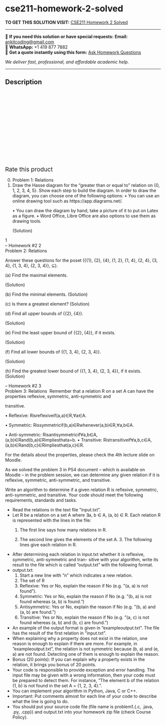 # cse211-homework-2-solved
**TO GET THIS SOLUTION VISIT:** [CSE211 Homework 2 Solved](https://www.ankitcodinghub.com/product/cse211-homework-2-solved-3/)


---

📩 **If you need this solution or have special requests:** **Email:** ankitcoding@gmail.com  
📱 **WhatsApp:** +1 419 877 7882  
📄 **Get a quote instantly using this form:** [Ask Homework Questions](https://www.ankitcodinghub.com/services/ask-homework-questions/)

*We deliver fast, professional, and affordable academic help.*

---

<h2>Description</h2>



<div class="kk-star-ratings kksr-auto kksr-align-center kksr-valign-top" data-payload="{&quot;align&quot;:&quot;center&quot;,&quot;id&quot;:&quot;93954&quot;,&quot;slug&quot;:&quot;default&quot;,&quot;valign&quot;:&quot;top&quot;,&quot;ignore&quot;:&quot;&quot;,&quot;reference&quot;:&quot;auto&quot;,&quot;class&quot;:&quot;&quot;,&quot;count&quot;:&quot;0&quot;,&quot;legendonly&quot;:&quot;&quot;,&quot;readonly&quot;:&quot;&quot;,&quot;score&quot;:&quot;0&quot;,&quot;starsonly&quot;:&quot;&quot;,&quot;best&quot;:&quot;5&quot;,&quot;gap&quot;:&quot;4&quot;,&quot;greet&quot;:&quot;Rate this product&quot;,&quot;legend&quot;:&quot;0\/5 - (0 votes)&quot;,&quot;size&quot;:&quot;24&quot;,&quot;title&quot;:&quot;CSE211 Homework 2 Solved&quot;,&quot;width&quot;:&quot;0&quot;,&quot;_legend&quot;:&quot;{score}\/{best} - ({count} {votes})&quot;,&quot;font_factor&quot;:&quot;1.25&quot;}">

<div class="kksr-stars">

<div class="kksr-stars-inactive">
            <div class="kksr-star" data-star="1" style="padding-right: 4px">


<div class="kksr-icon" style="width: 24px; height: 24px;"></div>
        </div>
            <div class="kksr-star" data-star="2" style="padding-right: 4px">


<div class="kksr-icon" style="width: 24px; height: 24px;"></div>
        </div>
            <div class="kksr-star" data-star="3" style="padding-right: 4px">


<div class="kksr-icon" style="width: 24px; height: 24px;"></div>
        </div>
            <div class="kksr-star" data-star="4" style="padding-right: 4px">


<div class="kksr-icon" style="width: 24px; height: 24px;"></div>
        </div>
            <div class="kksr-star" data-star="5" style="padding-right: 4px">


<div class="kksr-icon" style="width: 24px; height: 24px;"></div>
        </div>
    </div>

<div class="kksr-stars-active" style="width: 0px;">
            <div class="kksr-star" style="padding-right: 4px">


<div class="kksr-icon" style="width: 24px; height: 24px;"></div>
        </div>
            <div class="kksr-star" style="padding-right: 4px">


<div class="kksr-icon" style="width: 24px; height: 24px;"></div>
        </div>
            <div class="kksr-star" style="padding-right: 4px">


<div class="kksr-icon" style="width: 24px; height: 24px;"></div>
        </div>
            <div class="kksr-star" style="padding-right: 4px">


<div class="kksr-icon" style="width: 24px; height: 24px;"></div>
        </div>
            <div class="kksr-star" style="padding-right: 4px">


<div class="kksr-icon" style="width: 24px; height: 24px;"></div>
        </div>
    </div>
</div>


<div class="kksr-legend" style="font-size: 19.2px;">
            <span class="kksr-muted">Rate this product</span>
    </div>
    </div>
<div class="page" title="Page 1">
<div class="layoutArea">
<div class="column">
<ol start="0">
<li>Problem 1: Relations</li>
<li>Draw the Hasse diagram for the “greater than or equal to” relation on {0, 1, 2, 3, 4, 5}. Show each step
to build the diagram. In order to draw the diagram, you can choose one of the following options: • You can use an online drawing tool such as https://app.diagrams.net/.

• You can draw the diagram by hand, take a picture of it to put on Latex as a figure. • Word Office, Libre Office are also options to use them as drawing tools.

(Solution)
</li>
</ol>
</div>
</div>
<div class="layoutArea">
<div class="column">
1

</div>
</div>
</div>
<div class="page" title="Page 2">
<div class="layoutArea">
<div class="column">
– Homework #2 2

</div>
</div>
<div class="layoutArea">
<div class="column">
Problem 2: Relations

Answer these questions for the poset ({{1}, {2}, {4}, {1, 2}, {1, 4}, {2, 4}, {3, 4}, {1, 3, 4}, {2, 3, 4}}, ⊆).

(a) Find the maximal elements.

(Solution)

(b) Find the minimal elements. (Solution)

(c) Is there a greatest element? (Solution)

(d) Find all upper bounds of {{2}, {4}}.

(Solution)

(e) Find the least upper bound of {{2}, {4}}, if it exists.

(Solution)

(f) Find all lower bounds of {{1, 3, 4}, {2, 3, 4}}.

(Solution)

(h) Find the greatest lower bound of {{1, 3, 4}, {2, 3, 4}}, if it exists. (Solution)

</div>
</div>
</div>
<div class="page" title="Page 3">
<div class="layoutArea">
<div class="column">
– Homework #2 3

</div>
</div>
<div class="layoutArea">
<div class="column">
Problem 3: Relations&nbsp; Remember that a relation R on a set A can have the properties reflexive, symmetric, anti-symmetric and

transitive.

• Reflexive: Risreflexiveif(a,a)∈R,∀a∈A.

• Symmetric: Rissymmetricif(b,a)∈Rwhenever(a,b)∈R,∀a,b∈A.

• Anti-symmetric: Risantisymmetricif∀a,b∈A,(a,b)∈Rand(b,a)∈Rimpliesthata=b. • Transitive: Ristransitiveif∀a,b,c∈A,(a,b)∈Rand(b,c)∈Rimpliesthat(a,c)∈R.

For the details about the properties, please check the 4th lecture slide on Moodle.

As we solved the problem 3 in PS4 document – which is available on Moodle – in the problem session, we can determine any given relation if it is reflexive, symmetric, anti-symmetric, and transitive.

Write an algorithm to determine if a given relation R is reflexive, symmetric, anti-symmetric, and transitive. Your code should meet the following requirements, standards and tasks.

<ul>
<li>Read the relations in the text file ”input.txt”.</li>
<li>Let R be a relation on a set A where ∃a, b ∈ A, (a, b) ∈ R. Each relation R is represented with the lines
in the file:

1. The first line says how many relations in R.

2. The second line gives the elements of the set A. 3. The following lines give each relation in R.
</li>
<li>After determining each relation in input.txt whether it is reflexive, symmetric, anti-symmetric and tran- sitive with your algorithm, write its result to the file which is called ”output.txt” with the following format.</li>
<li>output.txt:
<ol>
<li>Start a new line with ”n” which indicates a new relation.</li>
<li>The set of R</li>
<li>Reflexive: Yes or No, explain the reason if No (e.g. ”(a, a) is not found”).</li>
<li>Symmetric: Yes or No, explain the reason if No (e.g. ”(b, a) is not found whereas (a, b) is found.”)</li>
<li>Antisymmetric: Yes or No, explain the reason if No (e.g. ”(b, a) and (a, b) are found.”)</li>
<li>Transitive: Yes or No, explain the reason if No (e.g. ”(a, c) is not found whereas (a, b) and (b, c) are found.”)</li>
</ol>
</li>
<li>An example of the output format is given in ”exampleoutput.txt”. The file has the result of the first relation in ”input.txt”.</li>
<li>When explaining why a property does not exist in the relation, one reason is enough to explain if there are more. For example, in ”exampleoutput.txt”, the relation is not symmetric because (b, a) and (e, a) are not found. Detecting one of them is enough to explain the reason.</li>
<li>Bonus (20 points): If you can explain why a property exists in the relation, it brings you bonus of 20 points.</li>
<li>Your code is responsible to provide exception and error handling. The input file may be given with a wrong information, then your code must be prepared to detect them. For instance, ”The element b of the relation (1, b) is not found in the set A = {1, 2, 3, 4}.”.</li>
<li>You can implement your algorithm in Python, Java, C or C++.</li>
<li>Important: Put comments almost for each line of your code to describe what the line is going to do.</li>
<li>You should put your source code file (file name is problem1.{.c, .java, .py, .cpp}) and output.txt into your homework zip file (check Course Policy).</li>
</ul>
</div>
</div>
</div>
